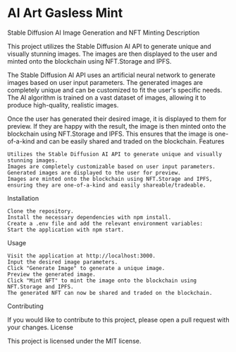 # AI Art Gasless Mint

Stable Diffusion AI Image Generation and NFT Minting
Description

This project utilizes the Stable Diffusion AI API to generate unique and visually stunning images. The images are then displayed to the user and minted onto the blockchain using NFT.Storage and IPFS.

The Stable Diffusion AI API uses an artificial neural network to generate images based on user input parameters. The generated images are completely unique and can be customized to fit the user's specific needs. The AI algorithm is trained on a vast dataset of images, allowing it to produce high-quality, realistic images.

Once the user has generated their desired image, it is displayed to them for preview. If they are happy with the result, the image is then minted onto the blockchain using NFT.Storage and IPFS. This ensures that the image is one-of-a-kind and can be easily shared and traded on the blockchain.
Features

    Utilizes the Stable Diffusion AI API to generate unique and visually stunning images.
    Images are completely customizable based on user input parameters.
    Generated images are displayed to the user for preview.
    Images are minted onto the blockchain using NFT.Storage and IPFS, ensuring they are one-of-a-kind and easily shareable/tradeable.

Installation

    Clone the repository.
    Install the necessary dependencies with npm install.
    Create a .env file and add the relevant environment variables:
    Start the application with npm start.

Usage

    Visit the application at http://localhost:3000.
    Input the desired image parameters.
    Click "Generate Image" to generate a unique image.
    Preview the generated image.
    Click "Mint NFT" to mint the image onto the blockchain using NFT.Storage and IPFS.
    The generated NFT can now be shared and traded on the blockchain.

Contributing

If you would like to contribute to this project, please open a pull request with your changes.
License

This project is licensed under the MIT license.
